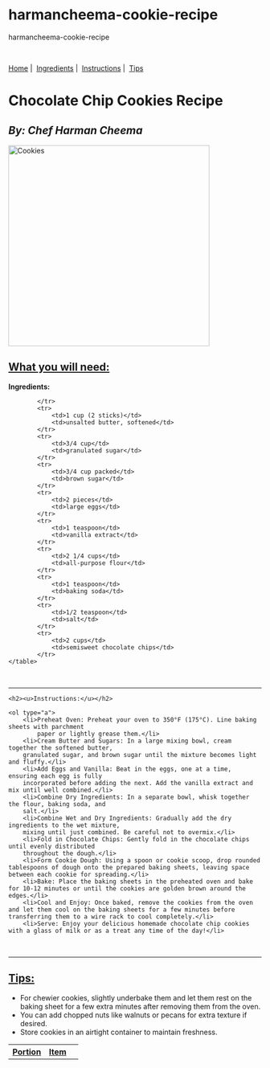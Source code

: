 # harmancheema-cookie-recipe
harmancheema-cookie-recipe

<!DOCTYPE html>
<html lang="en">
<head>
    <meta charset="UTF-8">
    <meta name="viewport" content="width=device-width, initial-scale=1.0">
    <title>Chocolate Chip Cookies Recipe</title>
</head>
<br>

<!--NAV MENU-->
<p>
    <a href="#"title="Go to Home Page" target="_self">Home</a>&nbsp;|&nbsp;
    <a href="ingredients.html" title="Ingredients" target="_self">Ingredients</a>&nbsp;|&nbsp;
    <a href="instructions.html"title="Instructions" target="_self">Instructions</a>&nbsp;|&nbsp;
    <a href="tips.html"title="Tips" target="_self">Tips</a>
</p>

<body>
    <h1>Chocolate Chip Cookies Recipe</h1>
    <h2><em>By: Chef Harman Cheema</em></h2>
    
<img src="https://images.unsplash.com/photo-1568051243858-533a607809a5?q=80&w=1170&auto=format&fit=crop&ixlib=rb-4.0.3&ixid=M3wxMjA3fDB8MHxwaG90by1wYWdlfHx8fGVufDB8fHx8fA%3D%3D" alt="Cookies" width="400">


</head>

<h2><u>What you will need:</u></h2>

<body>
    <!-- Add a table -->
    <table>
            <tr>
                <th><u>Portion</u></th>
                <th><u>Item</u></th>
                <th colspan="2"></th><b>Ingredients:</b></th>
                <!--<th>Portion+Item>/th> -->
                

            </tr>
            <tr>
                <td>1 cup (2 sticks)</td>
                <td>unsalted butter, softened</td>
            </tr>
            <tr>
                <td>3/4 cup</td>
                <td>granulated sugar</td>
            </tr>
            <tr>
                <td>3/4 cup packed</td>
                <td>brown sugar</td>
            </tr>
            <tr>
                <td>2 pieces</td>
                <td>large eggs</td>
            </tr>
            <tr>
                <td>1 teaspoon</td>
                <td>vanilla extract</td>
            </tr>
            <tr>
                <td>2 1/4 cups</td>
                <td>all-purpose flour</td>
            </tr>
            <tr>
                <td>1 teaspoon</td>
                <td>baking soda</td>
            </tr>
            <tr>
                <td>1/2 teaspoon</td>
                <td>salt</td>
            </tr>
            <tr>
                <td>2 cups</td>
                <td>semisweet chocolate chips</td>
            </tr>
    </table>        

</body>

<br>
<hr>

    <h2><u>Instructions:</u></h2>

<!--ol>li*10-->
    <ol type="a">
        <li>Preheat Oven: Preheat your oven to 350°F (175°C). Line baking sheets with parchment
            paper or lightly grease them.</li>
        <li>Cream Butter and Sugars: In a large mixing bowl, cream together the softened butter,
        granulated sugar, and brown sugar until the mixture becomes light and fluffy.</li>
        <li>Add Eggs and Vanilla: Beat in the eggs, one at a time, ensuring each egg is fully
        incorporated before adding the next. Add the vanilla extract and mix until well combined.</li>
        <li>Combine Dry Ingredients: In a separate bowl, whisk together the flour, baking soda, and
        salt.</li>
        <li>Combine Wet and Dry Ingredients: Gradually add the dry ingredients to the wet mixture,
        mixing until just combined. Be careful not to overmix.</li>
        <li>Fold in Chocolate Chips: Gently fold in the chocolate chips until evenly distributed
        throughout the dough.</li>
        <li>Form Cookie Dough: Using a spoon or cookie scoop, drop rounded tablespoons of dough onto the prepared baking sheets, leaving space between each cookie for spreading.</li>
        <li>Bake: Place the baking sheets in the preheated oven and bake for 10-12 minutes or until the cookies are golden brown around the edges.</li>
        <li>Cool and Enjoy: Once baked, remove the cookies from the oven and let them cool on the baking sheets for a few minutes before transferring them to a wire rack to cool completely.</li>
        <li>Serve: Enjoy your delicious homemade chocolate chip cookies with a glass of milk or as a treat any time of the day!</li>
<br>
<hr>

<h2><u>Tips:</u></h2>

<!--ul>li*3-->
<ul>
    <li>For chewier cookies, slightly underbake them and let them rest on the baking sheet for a
    few extra minutes after removing them from the oven.</li>
    <li>You can add chopped nuts like walnuts or pecans for extra texture if desired.</li>
    <li>Store cookies in an airtight container to maintain freshness.</li>
</ul>

</ol>

</html>

